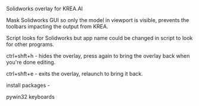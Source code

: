 Solidworks overlay for KREA.AI

Mask Solidworks GUI so only the model in viewport is visible, prevents the toolbars impacting the output from KREA.

Script looks for Solidworks but app name could be changed in script to look for other programs. 

ctrl+shft+h - hides the overlay, press again to bring the overlay back when you're done editing. 

ctrl+shft+e - exits the overlay, relaunch to bring it back. 

install packages - 

pywin32
keyboards
